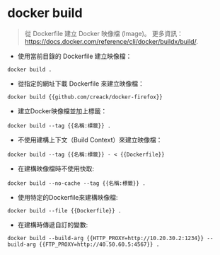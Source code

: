 # docker build

> 從 Dockerfile 建立 Docker 映像檔 (Image)。
> 更多資訊：<https://docs.docker.com/reference/cli/docker/buildx/build/>.

- 使用當前目錄的 Dockerfile 建立映像檔：

`docker build .`

- 從指定的網址下載 Dockerfile 來建立映像檔：

`docker build {{github.com/creack/docker-firefox}}`

- 建立Docker映像檔並加上標籤：

`docker build --tag {{名稱:標籤}} .`

- 不使用建構上下文（Build Context）來建立映像檔：

`docker build --tag {{名稱:標籤}} - < {{Dockerfile}}`

- 在建構映像檔時不使用快取:

`docker build --no-cache --tag {{名稱:標籤}} .`

- 使用特定的Dockerfile來建構映像檔:

`docker build --file {{Dockerfile}} .`

- 在建構時傳遞自訂的變數:

`docker build --build-arg {{HTTP_PROXY=http://10.20.30.2:1234}} --build-arg {{FTP_PROXY=http://40.50.60.5:4567}} .`
